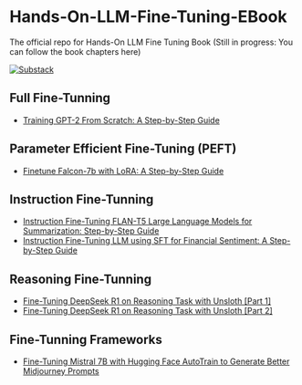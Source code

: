 # Hands-On-LLM-Fine-Tuning-EBook
The official repo for Hands-On LLM Fine Tuning Book (Still in progress: You can follow the book chapters here)

[![Substack](https://img.shields.io/badge/Substack-%23006f5c.svg?style=for-the-badge&logo=substack&logoColor=FF6719)](https://youssefh.substack.com/)

## Full Fine-Tunning ##
* [Training GPT-2 From Scratch: A Step-by-Step Guide](https://open.substack.com/pub/youssefh/p/training-gpt-2-from-scratch-a-step?r=1sqbmi&utm_campaign=post&utm_medium=web&showWelcomeOnShare=false)

## Parameter Efficient Fine-Tuning (PEFT) ## 
* [Finetune Falcon-7b with LoRA: A Step-by-Step Guide](https://open.substack.com/pub/youssefh/p/finetune-falcon-7b-with-lora-a-step?r=1sqbmi&utm_campaign=post&utm_medium=web&showWelcomeOnShare=false)

## Instruction Fine-Tunning ##
* [Instruction Fine-Tuning FLAN-T5 Large Language Models for Summarization: Step-by-Step Guide](https://open.substack.com/pub/youssefh/p/finetune-falcon-7b-with-lora-a-step?r=1sqbmi&utm_campaign=post&utm_medium=web&showWelcomeOnShare=false)
* [Instruction Fine-Tuning LLM using SFT for Financial Sentiment: A Step-by-Step Guide](https://open.substack.com/pub/youssefh/p/instruction-fine-tuning-llm-using?r=1sqbmi&utm_campaign=post&utm_medium=web&showWelcomeOnShare=false)

## Reasoning Fine-Tunning ##
* [Fine-Tuning DeepSeek R1 on Reasoning Task with Unsloth [Part 1]](https://open.substack.com/pub/youssefh/p/fine-tuning-deepseek-r1-on-reasoning?r=1sqbmi&utm_campaign=post&utm_medium=web&showWelcomeOnShare=false)
* [Fine-Tuning DeepSeek R1 on Reasoning Task with Unsloth [Part 2]](https://open.substack.com/pub/youssefh/p/fine-tuning-deepseek-r1-on-reasoning-2d2?r=1sqbmi&utm_campaign=post&utm_medium=web&showWelcomeOnShare=false)
  
## Fine-Tunning Frameworks ##
* [Fine-Tuning Mistral 7B with Hugging Face AutoTrain to Generate Better Midjourney Prompts](https://open.substack.com/pub/youssefh/p/fine-tuning-mistral-7b-with-hugging?r=1sqbmi&utm_campaign=post&utm_medium=web&showWelcomeOnShare=false)
